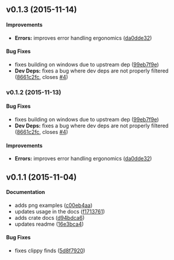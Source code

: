 <a name="v0.1.3"></a>
## v0.1.3 (2015-11-14)


#### Improvements

* **Errors:**  improves error handling ergonomics ([da0dde32](https://github.com/kbknapp/cargo-graph/commit/da0dde323cb9f5b84f928095bd64160ba3d9f5f7))

#### Bug Fixes

*   fixes building on windows due to upstream dep ([99eb7f9e](https://github.com/kbknapp/cargo-graph/commit/99eb7f9ed7c190243c31bc41b4f8c0400383530c))
* **Dev Deps:**  fixes a bug where dev deps are not properly filtered ([8661c2fc](https://github.com/kbknapp/cargo-graph/commit/8661c2fc21d66cae37a43baaa778498efeed8ec7), closes [#4](https://github.com/kbknapp/cargo-graph/issues/4))



<a name="v0.1.2"></a>
### v0.1.2 (2015-11-13)


#### Bug Fixes

*   fixes building on windows due to upstream dep ([99eb7f9e](https://github.com/kbknapp/cargo-graph/commit/99eb7f9ed7c190243c31bc41b4f8c0400383530c))
* **Dev Deps:**  fixes a bug where dev deps are not properly filtered ([8661c2fc](https://github.com/kbknapp/cargo-graph/commit/8661c2fc21d66cae37a43baaa778498efeed8ec7), closes [#4](https://github.com/kbknapp/cargo-graph/issues/4))

#### Improvements

* **Errors:**  improves error handling ergonomics ([da0dde32](https://github.com/kbknapp/cargo-graph/commit/da0dde323cb9f5b84f928095bd64160ba3d9f5f7))



<a name="v0.1.1"></a>
## v0.1.1 (2015-11-04)


#### Documentation

*   adds png examples ([c00eb4aa](https://github.com/kbknapp/cargo-graph/commit/c00eb4aa0981d83c0fd8ac7236323fab85c2cc42))
*   updates usage in the docs ([f1713761](https://github.com/kbknapp/cargo-graph/commit/f1713761b3d63ff96ff89939f1c59012036ffded))
*   adds crate docs ([d94bdca6](https://github.com/kbknapp/cargo-graph/commit/d94bdca603cbdb843ec77e26064d98dbc25ee965))
*   updates readme ([16e3bca4](https://github.com/kbknapp/cargo-graph/commit/16e3bca473accea028610aded420b7058a03ce3a))

#### Bug Fixes

*   fixes clippy finds ([5d8f7920](https://github.com/kbknapp/cargo-graph/commit/5d8f79202560ed7f9090d2cc6bdc853191c16bb0))




